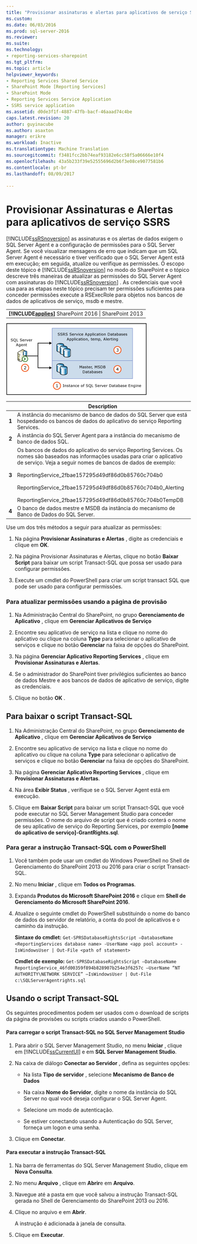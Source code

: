 ```yaml
---
title: "Provisionar assinaturas e alertas para aplicativos de serviço SSRS | Microsoft Docs"
ms.custom: 
ms.date: 06/03/2016
ms.prod: sql-server-2016
ms.reviewer: 
ms.suite: 
ms.technology:
- reporting-services-sharepoint
ms.tgt_pltfrm: 
ms.topic: article
helpviewer_keywords:
- Reporting Services Shared Service
- SharePoint Mode [Reporting Services]
- SharePoint Mode
- Reporting Services Service Application
- SSRS service application
ms.assetid: d0de3f1f-4887-47fb-bacf-46aaad74c4be
caps.latest.revision: 20
author: guyinacube
ms.author: asaxton
manager: erikre
ms.workload: Inactive
ms.translationtype: Machine Translation
ms.sourcegitcommit: f3481fcc2bb74eaf93182e6cc58f5a06666e10f4
ms.openlocfilehash: 43a5b233f39e52555696d2b6f3e08ce9077581b6
ms.contentlocale: pt-br
ms.lasthandoff: 08/09/2017

---
```

# <a name="provision-subscriptions-and-alerts-for-ssrs-service-applications"></a>Provisionar Assinaturas e Alertas para aplicativos de serviço SSRS
  [!INCLUDE[ssRSnoversion](../../includes/ssrsnoversion-md.md)] as assinaturas e os alertas de dados exigem o SQL Server Agent e a configuração de permissões para o SQL Server Agent. Se você visualizar mensagens de erro que indicam que um SQL Server Agent é necessário e tiver verificado que o SQL Server Agent está em execução; em seguida, atualize ou verifique as permissões. O escopo deste tópico é [!INCLUDE[ssRSnoversion](../../includes/ssrsnoversion-md.md)] no modo do SharePoint e o tópico descreve três maneiras de atualizar as permissões do SQL Server Agent com assinaturas do [!INCLUDE[ssRSnoversion](../../includes/ssrsnoversion-md.md)] . As credenciais que você usa para as etapas neste tópico precisam ter permissões suficientes para conceder permissões execute a RSExecRole para objetos nos bancos de dados de aplicativos de serviço, msdb e mestre.  
  
||  
|-|  
|**[!INCLUDE[applies](../../includes/applies-md.md)]** SharePoint 2016 &#124; SharePoint 2013|  
  
 ![Permissões do SQL Agent para bancos de dados de aplicativo de serviço](../../reporting-services/install-windows/media/rs-provisionsqlagent.gif "permissões do SQL Agent para bancos de dados de aplicativo de serviço")  
  
||Description|  
|------|-----------------|  
|**1**|A instância do mecanismo de banco de dados do SQL Server que está hospedando os bancos de dados do aplicativo do serviço Reporting Services.|  
|**2**|A instância do SQL Server Agent para a instância do mecanismo de banco de dados SQL.|  
|**3**|Os bancos de dados do aplicativo do serviço Reporting Services. Os nomes são baseados nas informações usadas para criar o aplicativo de serviço. Veja a seguir nomes de bancos de dados de exemplo:<br /><br /> ReportingService_2fbae157295d49df86d0b85760c704b0<br /><br /> ReportingService_2fbae157295d49df86d0b85760c704b0_Alerting<br /><br /> ReportingService_2fbae157295d49df86d0b85760c704b0TempDB|  
|**4**|O banco de dados mestre e MSDB da instância do mecanismo de Banco de Dados do SQL Server.|  
  
 Use um dos três métodos a seguir para atualizar as permissões:  
  
1.  Na página **Provisionar Assinaturas e Alertas** , digite as credenciais e clique em **OK**.  
  
2.  Na página Provisionar Assinaturas e Alertas, clique no botão **Baixar Script** para baixar um script Transact-SQL que possa ser usado para configurar permissões.  
  
3.  Execute um cmdlet do PowerShell para criar um script transact SQL que pode ser usado para configurar permissões.  
  
### <a name="to-update-permissions-using-the-provision-page"></a>Para atualizar permissões usando a página de provisão  
  
1.  Na Administração Central do SharePoint, no grupo **Gerenciamento de Aplicativo** , clique em **Gerenciar Aplicativos de Serviço**  
  
2.  Encontre seu aplicativo de serviço na lista e clique no nome do aplicativo ou clique na coluna **Type** para selecionar o aplicativo de serviços e clique no botão **Gerenciar** na faixa de opções do SharePoint.  
  
3.  Na página **Gerenciar Aplicativo Reporting Services** , clique em **Provisionar Assinaturas e Alertas**.  
  
4.  Se o administrador do SharePoint tiver privilégios suficientes ao banco de dados Mestre e aos bancos de dados de aplicativo de serviço, digite as credenciais.  
  
5.  Clique no botão **OK** .  
  
##  <a name="bkmk_download"></a> Para baixar o script Transact-SQL  
  
1.  Na Administração Central do SharePoint, no grupo **Gerenciamento de Aplicativo** , clique em **Gerenciar Aplicativos de Serviço**  
  
2.  Encontre seu aplicativo de serviço na lista e clique no nome do aplicativo ou clique na coluna **Type** para selecionar o aplicativo de serviços e clique no botão **Gerenciar** na faixa de opções do SharePoint.  
  
3.  Na página **Gerenciar Aplicativo Reporting Services** , clique em **Provisionar Assinaturas e Alertas**.  
  
4.  Na área **Exibir Status** , verifique se o SQL Server Agent está em execução.  
  
5.  Clique em **Baixar Script** para baixar um script Transact-SQL que você pode executar no SQL Server Management Studio para conceder permissões. O nome do arquivo de script que é criado conterá o nome de seu aplicativo de serviço do Reporting Services, por exemplo **[nome do aplicativo de serviço]-GrantRights.sql**.  
  
### <a name="to-generate-the-transact-sql-statement-with-powershell"></a>Para gerar a instrução Transact-SQL com o PowerShell  
  
1.  Você também pode usar um cmdlet do Windows PowerShell no Shell de Gerenciamento do SharePoint 2013 ou 2016 para criar o script Transact-SQL.  
  
2.  No menu **Iniciar** , clique em **Todos os Programas**.  
  
3.  Expanda **Produtos do Microsoft SharePoint 2016** e clique em **Shell de Gerenciamento do Microsoft SharePoint 2016**.
  
4.  Atualize o seguinte cmdlet do PowerShell substituindo o nome do banco de dados do servidor de relatório, a conta do pool de aplicativos e o caminho da instrução.  
  
     **Sintaxe do cmdlet:** `Get-SPRSDatabaseRightsScript –DatabaseName <ReportingServices database name> -UserName <app pool account> -IsWindowsUser | Out-File <path of statement>`  
  
     **Cmdlet de exemplo:** `Get-SPRSDatabaseRightsScript –DatabaseName ReportingService_46fd00359f894b828907b254e3f6257c –UserName “NT AUTHORITY\NETWORK SERVICE” –IsWindowsUser | Out-File c:\SQLServerAgentrights.sql`  
  
## <a name="using-the-transact-sql-script"></a>Usando o script Transact-SQL  
 Os seguintes procedimentos podem ser usados com o download de scripts da página de provisões ou scripts criados usando o PowerShell.  
  
#### <a name="to-load-the-transact-sql-script-in-sql-server-management-studio"></a>Para carregar o script Transact-SQL no SQL Server Management Studio  
  
1.  Para abrir o SQL Server Management Studio, no menu **Iniciar** , clique em [!INCLUDE[ssCurrentUI](../../includes/sscurrentui-md.md)] e em **SQL Server Management Studio**.  
  
2.  Na caixa de diálogo **Conectar ao Servidor** , defina as seguintes opções:  
  
    -   Na lista **Tipo de servidor** , selecione **Mecanismo de Banco de Dados**  
  
    -   Na caixa **Nome do Servidor**, digite o nome da instância do SQL Server no qual você deseja configurar o SQL Server Agent.  
  
    -   Selecione um modo de autenticação.  
  
    -   Se estiver conectando usando a Autenticação do SQL Server, forneça um logon e uma senha.  
  
3.  Clique em **Conectar**.  
  
#### <a name="to-run-the-transact-sql-statement"></a>Para executar a instrução Transact-SQL  
  
1.  Na barra de ferramentas do SQL Server Management Studio, clique em **Nova Consulta**.  
  
2.  No menu **Arquivo** , clique em **Abrir**e em **Arquivo**.  
  
3.  Navegue até a pasta em que você salvou a instrução Transact-SQL gerada no Shell de Gerenciamento do SharePoint 2013 ou 2016.  
  
4.  Clique no arquivo e em **Abrir**.  
  
     A instrução é adicionada à janela de consulta.  
  
5.  Clique em **Executar**.  
  
  

